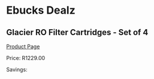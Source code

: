 
# Ebucks Dealz
## Glacier RO Filter Cartridges - Set of 4
[Product Page](https://www.ebucks.com/web/shop/productSelected.do?prodId=184273704&catId=704988430)

Price: R1229.00

Savings: 


	